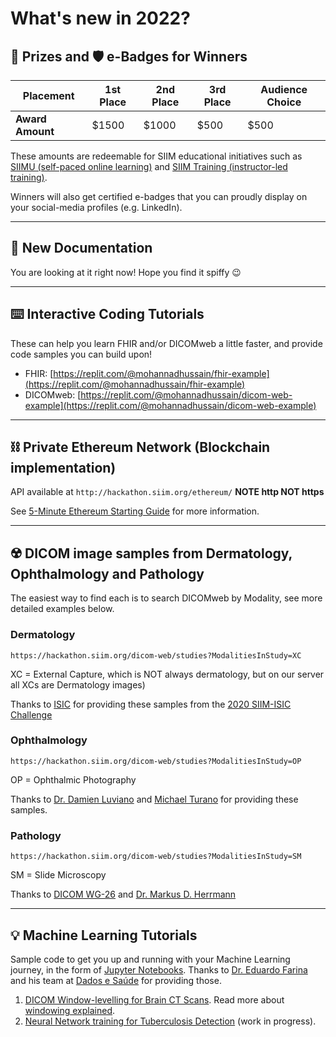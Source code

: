 # What's new in 2022?

## 🎁️ Prizes and 🛡️ e-Badges for Winners
| **Placement** | 1st Place | 2nd Place |  3rd Place |  Audience Choice | 
| --- | --- | --- | --- | --- |
| **Award Amount** | $1500 | $1000 | $500 | $500 |

These amounts are redeemable for SIIM educational initiatives such as [SIIMU (self-paced online learning)](https://siim.org/page/siimu) and [SIIM Training (instructor-led training)](https://siim.org/page/siim_training).

Winners will also get certified e-badges that you can proudly display on your social-media profiles (e.g. LinkedIn).

----

## 📖️ New Documentation
You are looking at it right now! Hope you find it spiffy 😉️

---

## ⌨️ Interactive Coding Tutorials
These can help you learn FHIR and/or DICOMweb a little faster, and provide code samples you can build upon!

* FHIR: [https://replit.com/@mohannadhussain/fhir-example](https://replit.com/@mohannadhussain/fhir-example)
* DICOMweb: [https://replit.com/@mohannadhussain/dicom-web-example](https://replit.com/@mohannadhussain/dicom-web-example)


---

## ⛓️ Private Ethereum Network (Blockchain implementation)
API available at `http://hackathon.siim.org/ethereum/` **NOTE http NOT https**

See [5-Minute Ethereum Starting Guide](../apis/ethereum-blockchain-intro.md) for more information.

---

## ☢️ DICOM image samples from Dermatology, Ophthalmology and Pathology
The easiest way to find each is to search DICOMweb by Modality, see more detailed examples below.

### Dermatology 
```https://hackathon.siim.org/dicom-web/studies?ModalitiesInStudy=XC``` 

XC = External Capture, which is NOT always dermatology, but on our server all XCs are Dermatology images)

Thanks to [ISIC](https://www.isic-archive.com/) for providing these samples from the [2020 SIIM-ISIC Challenge](https://challenge2020.isic-archive.com/)

### Ophthalmology
```https://hackathon.siim.org/dicom-web/studies?ModalitiesInStudy=OP```

OP = Ophthalmic Photography

Thanks to [Dr. Damien Luviano](https://www.linkedin.com/in/damienluviano/) and [Michael Turano](https://www.linkedin.com/in/michaelturano/) for providing these samples.

### Pathology
```https://hackathon.siim.org/dicom-web/studies?ModalitiesInStudy=SM```

SM = Slide Microscopy 

Thanks to [DICOM WG-26](https://www.dicomstandard.org/activity/wgs) and [Dr. Markus D. Herrmann](https://github.com/hackermd)

---

## 💡️ Machine Learning Tutorials
Sample code to get you up and running with your Machine Learning journey, in the form of [Jupyter Notebooks](https://jupyter.org/). Thanks to [Dr. Eduardo Farina](https://twitter.com/eduardomjfarina) and his team at [Dados e Saúde](https://www.dadosesaude.com/) for providing those.


1. [DICOM Window-levelling for Brain CT Scans](https://colab.research.google.com/drive/1rU88pIKLJwmQuZbDyEvos_rXgQbuK08s?usp=sharing). Read more about [windowing explained](https://www.kaggle.com/code/redwankarimsony/ct-scans-dicom-files-windowing-explained/notebook).
2. [Neural Network training for Tuberculosis Detection](https://drive.google.com/file/d/1qacFtm4ngXAAVnaPRq9B6s0JCukSsuHA/view?usp=sharing) (work in progress).

